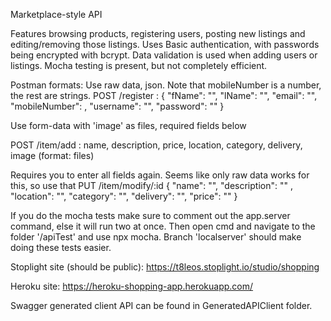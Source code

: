 Marketplace-style API

Features browsing products, registering users, posting new listings and editing/removing those listings. Uses Basic authentication, with passwords being encrypted with bcrypt. Data validation is used when adding users or listings. Mocha testing is present, but not completely efficient.

Postman formats: Use raw data, json. Note that mobileNumber is a number, the rest are strings. 
POST /register :
{ 
"fName": "", 
"lName": "",
"email": "", 
"mobileNumber": , 
"username": "", 
"password": "" 
}

Use form-data with 'image' as files, required fields below 

POST /item/add :
name, description, price, location, category, delivery, image (format: files)

Requires you to enter all fields again. Seems like only raw data works for this, so use that 
PUT /item/modify/:id
{ 
  "name": "", 
  "description": "" , 
  "location": "", 
  "category": "", 
  "delivery": "", 
  "price": "" 
}


If you do the mocha tests make sure to comment out the app.server command, else it will run two at once. Then open cmd and navigate to the folder '/apiTest' and use npx mocha.
Branch 'localserver' should make doing these tests easier.

Stoplight site (should be public):
https://t8leos.stoplight.io/studio/shopping

Heroku site:
https://heroku-shopping-app.herokuapp.com/

Swagger generated client API can be found in GeneratedAPIClient folder.
